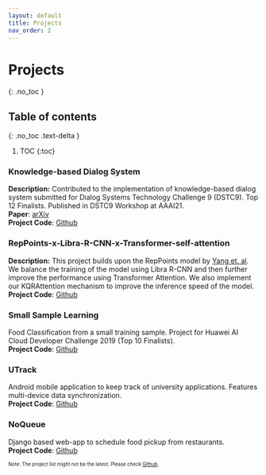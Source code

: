 ```yaml
---
layout: default
title: Projects
nav_order: 2
---
```

# Projects
{: .no_toc }

## Table of contents
{: .no_toc .text-delta }

1. TOC
{:toc}

### Knowledge-based Dialog System
__Description:__ 
Contributed to the implementation of knowledge-based dialog system submitted for Dialog Systems Technology Challenge 9 (DSTC9). Top 12 Finalists. Published in DSTC9 Workshop at AAAI21.  
__Paper__: [arXiv](https://arxiv.org/abs/2101.06066)  
__Project Code__: [Github](https://github.com/muditchaudhary/CUHK-DSTC9)


### RepPoints-x-Libra-R-CNN-x-Transformer-self-attention  
__Description:__ 
This project builds upon the RepPoints model by [Yang et. al](https://arxiv.org/abs/1904.11490). We balance the training of the model using Libra R-CNN and then further improve the performance using Transformer Attention.
We also implement our KQRAttention mechanism to improve the inference speed of the model.  
__Project Code__: [Github](https://github.com/muditchaudhary/RepPoints-x-Libra-R-CNN-x-Transformer-self-attention)

### Small Sample Learning
Food Classification from a small training sample. Project for Huawei AI Cloud Developer Challenge 2019 (Top 10 Finalists).  
__Project Code__: [Github](https://github.com/muditchaudhary/Huawei-AI-Cloud-Developer-Challenge-2019)

### UTrack
Android mobile application to keep track of university applications. Features multi-device data synchronization.  
__Project Code__: [Github](https://github.com/muditchaudhary/UTrack)

### NoQueue
Django based web-app to schedule food pickup from restaurants.   
__Project Code__: [Github](https://github.com/muditchaudhary/NoQueue)

<sub><sup>Note: The project list might not be the latest. Please check [Github](https://github.com/muditchaudhary/). </sup></sub>
